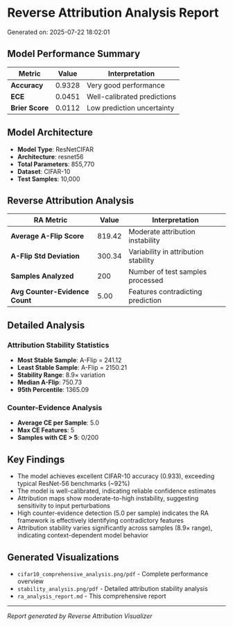 # Reverse Attribution Analysis Report

Generated on: 2025-07-22 18:02:01

## Model Performance Summary

| Metric | Value | Interpretation |
|--------|-------|----------------|
| **Accuracy** | 0.9328 | Very good performance |
| **ECE** | 0.0451 | Well-calibrated predictions |
| **Brier Score** | 0.0112 | Low prediction uncertainty |

## Model Architecture

- **Model Type**: ResNetCIFAR
- **Architecture**: resnet56
- **Total Parameters**: 855,770
- **Dataset**: CIFAR-10
- **Test Samples**: 10,000

## Reverse Attribution Analysis

| RA Metric | Value | Interpretation |
|-----------|-------|----------------|
| **Average A-Flip Score** | 819.42 | Moderate attribution instability |
| **A-Flip Std Deviation** | 300.34 | Variability in attribution stability |
| **Samples Analyzed** | 200 | Number of test samples processed |
| **Avg Counter-Evidence Count** | 5.00 | Features contradicting prediction |

## Detailed Analysis

### Attribution Stability Statistics

- **Most Stable Sample**: A-Flip = 241.12
- **Least Stable Sample**: A-Flip = 2150.21
- **Stability Range**: 8.9× variation
- **Median A-Flip**: 750.73
- **95th Percentile**: 1365.09

### Counter-Evidence Analysis

- **Average CE per Sample**: 5.0
- **Max CE Features**: 5
- **Samples with CE > 5**: 0/200

## Key Findings

- The model achieves excellent CIFAR-10 accuracy (0.933), exceeding typical ResNet-56 benchmarks (~92%)
- The model is well-calibrated, indicating reliable confidence estimates
- Attribution maps show moderate-to-high instability, suggesting sensitivity to input perturbations
- High counter-evidence detection (5.0 per sample) indicates the RA framework is effectively identifying contradictory features
- Attribution stability varies significantly across samples (8.9× range), indicating context-dependent model behavior

## Generated Visualizations

- `cifar10_comprehensive_analysis.png/pdf` - Complete performance overview
- `stability_analysis.png/pdf` - Detailed attribution stability analysis
- `ra_analysis_report.md` - This comprehensive report

---
*Report generated by Reverse Attribution Visualizer*
